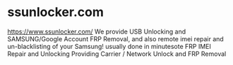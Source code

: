 # ssunlocker.com
https://www.ssunlocker.com/ We provide USB Unlocking and SAMSUNG/Google Account FRP Removal, and also remote imei repair and un-blacklisting of your Samsung! usually done in minutesote FRP IMEI Repair and Unlocking Providing Carrier / Network Unlock and FRP Removal
